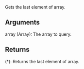Gets the last element of array.


## Arguments
array (Array): The array to query.


## Returns
(*): Returns the last element of array.
